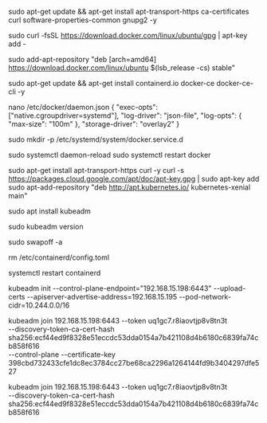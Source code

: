 sudo apt-get update && apt-get install apt-transport-https ca-certificates curl software-properties-common gnupg2 -y
  
sudo curl -fsSL https://download.docker.com/linux/ubuntu/gpg | apt-key add -

sudo add-apt-repository "deb [arch=amd64] https://download.docker.com/linux/ubuntu $(lsb_release -cs) stable"

sudo apt-get update && apt-get install containerd.io docker-ce docker-ce-cli -y

nano /etc/docker/daemon.json
{
  "exec-opts": ["native.cgroupdriver=systemd"],
  "log-driver": "json-file",
  "log-opts": {
    "max-size": "100m"
  },
  "storage-driver": "overlay2"
} 

sudo mkdir -p /etc/systemd/system/docker.service.d

sudo systemctl daemon-reload
sudo systemctl restart docker

sudo apt-get install apt-transport-https curl -y
curl -s https://packages.cloud.google.com/apt/doc/apt-key.gpg | sudo apt-key add
sudo apt-add-repository "deb http://apt.kubernetes.io/ kubernetes-xenial main"

sudo apt install kubeadm

sudo kubeadm version

sudo swapoff -a

rm /etc/containerd/config.toml

systemctl restart containerd

kubeadm init --control-plane-endpoint="192.168.15.198:6443" --upload-certs --apiserver-advertise-address=192.168.15.195 --pod-network-cidr=10.244.0.0/16  

  kubeadm join 192.168.15.198:6443 --token uq1gc7.r8iaovtjp8v8tn3t \
        --discovery-token-ca-cert-hash sha256:ecf44ed9f8328e51eccdc53dda0154a7b421108d4b6180c6839fa74cb858f616 \
        --control-plane --certificate-key 398cbd732433cfe1dc8ec3784cc27be68ca2296a1264144fd9b3404297dfe527

kubeadm join 192.168.15.198:6443 --token uq1gc7.r8iaovtjp8v8tn3t \
        --discovery-token-ca-cert-hash sha256:ecf44ed9f8328e51eccdc53dda0154a7b421108d4b6180c6839fa74cb858f616 